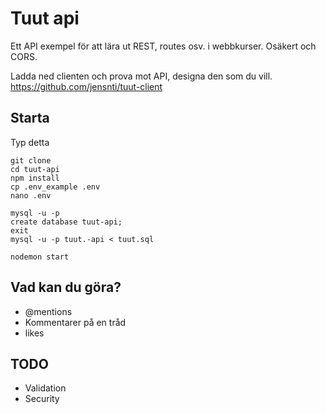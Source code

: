 # Tuut api

Ett API exempel för att lära ut REST, routes osv. i webbkurser.
Osäkert och CORS.

Ladda ned clienten och prova mot API, designa den som du vill.
https://github.com/jensnti/tuut-client

## Starta

Typ detta

    git clone
    cd tuut-api
    npm install
    cp .env_example .env
    nano .env

    mysql -u -p
    create database tuut-api;
    exit
    mysql -u -p tuut.-api < tuut.sql

    nodemon start

## Vad kan du göra?

* @mentions
* Kommentarer på en tråd
* likes

## TODO

* Validation
* Security